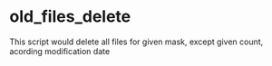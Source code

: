# old_files_delete
This script would delete all files for given mask, except given count, acording modification date
